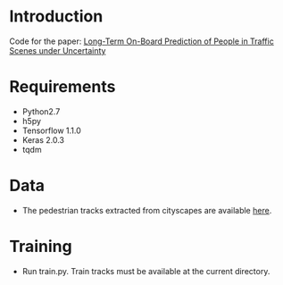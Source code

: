 # Introduction
Code for the paper: [Long-Term On-Board Prediction of People in Traffic Scenes under Uncertainty](http://openaccess.thecvf.com/content_cvpr_2018/CameraReady/3887.pdf) 

# Requirements

* Python2.7
* h5py
* Tensorflow 1.1.0
* Keras 2.0.3
* tqdm

# Data
* The pedestrian tracks extracted from cityscapes are available [here](https://drive.google.com/open?id=1hOkm0O4AMrF0bNzdbY_RgOkeopE30R6U).

# Training
* Run train.py. Train tracks must be available at the current directory.

